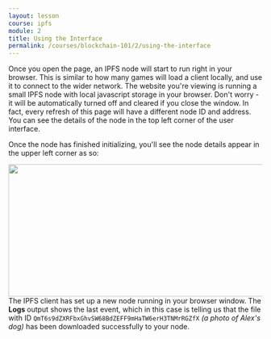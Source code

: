 ```yaml
---
layout: lesson
course: ipfs
module: 2
title: Using the Interface
permalink: /courses/blockchain-101/2/using-the-interface
---
```



<span><span class="openingParagraph">
Once you open the page, an IPFS node will start to run right in your browser. This is similar to how many games will load a client locally, and use it to connect to the wider network. The website you're viewing is running a small IPFS node with local javascript storage in your browser. Don't worry - it will be automatically turned off and cleared if you close the window. In fact, every refresh of this page will have a different node ID and address. You can see the details of the node in the top left corner of the user interface.</span>

Once the node has finished initializing, you'll see the node details appear in the upper left corner as so:

<img class="aligncenter size-full wp-image-11692" src="https://theblockchaininstitute.org/wp-content/uploads/2019/02/UsingtheIF.jpg" alt="" width="747" height="262" />
The IPFS client has set up a new node running in your browser window. The <strong>Logs </strong>output shows the last event, which in this case is telling us that the file with ID <code>QmT6s9dZXRFbxGhvSW68BdZEFF9mHaTW6erH3TNMrRGZfX</code><em> (a photo of Alex's dog) </em>has been downloaded successfully to your node.</span>
